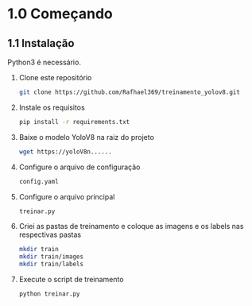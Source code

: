 # 1.0 Começando

## 1.1 Instalação

Python3 é necessário.

1. Clone este repositório
   ```bash
   git clone https://github.com/Rafhael369/treinamento_yolov8.git
   ```
2. Instale os requisitos
   ```bash
   pip install -r requirements.txt
   ```
3. Baixe o modelo YoloV8 na raiz do projeto
   ```bash
   wget https://yoloV8n......
   ```
4. Configure o arquivo de configuração
   ```bash
   config.yaml
   ```
5. Configure o arquivo principal
   ```bash
   treinar.py
   ```
6. Criei as pastas de treinamento e coloque as imagens e os labels nas respectivas pastas
   ```bash
   mkdir train
   mkdir train/images
   mkdir train/labels
   ```
6. Execute o script de treinamento
   ```bash
   python treinar.py
   ```